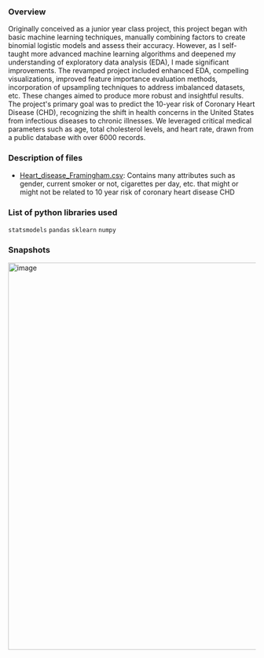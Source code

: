 ### Overview
Originally conceived as a junior year class project, this project began with basic machine learning techniques, manually combining factors to create binomial logistic models and assess their accuracy. However, as I self-taught more advanced machine learning algorithms and deepened my understanding of exploratory data analysis (EDA), I made significant improvements. The revamped project included enhanced EDA, compelling visualizations, improved feature importance evaluation methods, incorporation of upsampling techniques to address imbalanced datasets, etc. These changes aimed to produce more robust and insightful results. The project's primary goal was to predict the 10-year risk of Coronary Heart Disease (CHD), recognizing the shift in health concerns in the United States from infectious diseases to chronic illnesses. We leveraged critical medical parameters such as age, total cholesterol levels, and heart rate, drawn from a public database with over 6000 records.

### Description of files
- [Heart_disease_Framingham.csv](https://www.kaggle.com/datasets/aasheesh200/framingham-heart-study-dataset): Contains many attributes such as gender, current smoker or not, cigarettes per day, etc. that might or might not be related to 10 year risk of coronary heart disease CHD 

### List of python libraries used
`statsmodels` `pandas` `sklearn` `numpy` 

### Snapshots
<img width="787" alt="image" src="https://user-images.githubusercontent.com/100629848/230662930-91507eb1-73f7-43ec-9ee8-da1eeabf5a92.png">

